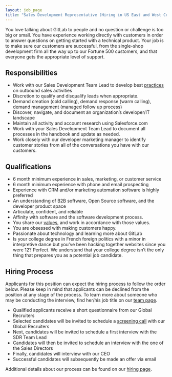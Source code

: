 ```yaml
---
layout: job_page
title: "Sales Development Representative (Hiring in US East and West Coast)"
---
```


You love talking about GitLab to people and no question or challenge is too big or small. You have experience working directly with customers in order to answer questions on getting started with a technical product. Your job is to make sure our customers are successful, from the single-shop development firm all the way up to our Fortune 500 customers, and that everyone gets the appropriate level of support.

## Responsibilities

* Work with our Sales Development Team Lead to develop best [practices](https://about.gitlab.com/handbook/marketing/demand-generation/business-development/) on outbound sales activities
* Discretion to qualify and disqualify leads when appropriate.  
* Demand creation (cold calling), demand response (warm calling), demand management (managed follow up process)
* Discover, navigate, and document an organization’s developer/IT landscape
* Maintain all activity and account research using Salesforce.com
* Work with your Sales Development Team Lead to document all processes in the handbook and update as needed.
* Work closely with our developer marketing manager to identify customer stories from all of the conversations you have with our customers.

## Qualifications

* 6 month minimum experience in sales, marketing, or customer service
* 6 month minimum experience with phone and email prospecting
* Experience with CRM and/or marketing automation software is highly preferred
* An understanding of B2B software, Open Source software, and the developer product space
* Articulate, confident, and reliable
* Affinity with software and the software development process.
* You share our [values](/handbook/values), and work in accordance with those values.
* You are obsessed with making customers happy.
* Passionate about technology and learning more about GitLab
* Is your college degree in French foreign politics with a minor in interpretive dance but you’ve been hacking together websites since you were 12? Perfect. We understand that your college degree isn’t the only thing that prepares you as a potential job candidate.

## Hiring Process


Applicants for this position can expect the hiring process to follow the order below. Please keep in mind that applicants can be declined from the position at any stage of the process. To learn more about someone who may be conducting the interview, find her/his job title on our [team page](/team).

* Qualified applicants receive a short questionnaire from our Global Recruiters
* Selected candidates will be invited to schedule a [screening call](/handbook/hiring/#screening-call) with our Global Recruiters
* Next, candidates will be invited to schedule a first interview with the SDR Team Lead
* Candidates will then be invited to schedule an interview with the one of the Sales Directors
* Finally, candidates will interview with our CEO
* Successful candidates will subsequently be made an offer via email


Additional details about our process can be found on our [hiring page](/handbook/hiring).
